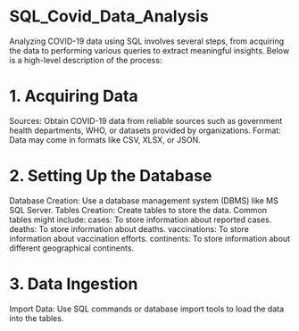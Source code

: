 # SQL_Covid_Data_Analysis

Analyzing COVID-19 data using SQL involves several steps, from acquiring the data to performing various queries to extract meaningful insights. Below is a high-level description of the process:

# 1. Acquiring Data

Sources: Obtain COVID-19 data from reliable sources such as government health departments, WHO, or datasets provided by organizations.
Format: Data may come in formats like CSV, XLSX, or JSON.

# 2. Setting Up the Database

Database Creation: Use a database management system (DBMS) like MS SQL Server.
Tables Creation: Create tables to store the data. Common tables might include:
cases: To store information about reported cases.
deaths: To store information about deaths.
vaccinations: To store information about vaccination efforts.
continents: To store information about different geographical continents.

# 3. Data Ingestion

Import Data: Use SQL commands or database import tools to load the data into the tables.
